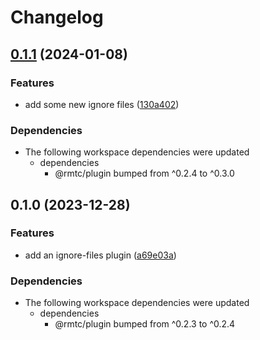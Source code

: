 # Changelog

## [0.1.1](https://github.com/rowanmanning/toolchain/compare/plugin-ignore-files-v0.1.0...plugin-ignore-files-v0.1.1) (2024-01-08)


### Features

* add some new ignore files ([130a402](https://github.com/rowanmanning/toolchain/commit/130a4028cc3bffc808cee64f4fd56af98835ab07))


### Dependencies

* The following workspace dependencies were updated
  * dependencies
    * @rmtc/plugin bumped from ^0.2.4 to ^0.3.0

## 0.1.0 (2023-12-28)


### Features

* add an ignore-files plugin ([a69e03a](https://github.com/rowanmanning/toolchain/commit/a69e03a709c965ba632a769b5d7d46f84612d1b6))


### Dependencies

* The following workspace dependencies were updated
  * dependencies
    * @rmtc/plugin bumped from ^0.2.3 to ^0.2.4
